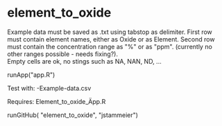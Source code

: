 # element_to_oxide

Example data must be saved as .txt using tabstop as delimiter. 
First row must contain element names, either as Oxide or as Element. 
Second row must contain the concentration range as "%" or as "ppm". 
(currently no other ranges possible - needs fixing?).  
Empty cells are ok, no stings such as NA, NAN, ND, ...

runApp("app.R")

Test with: 
-Example-data.csv

Requires: 
Element_to_oxide_Äpp.R

runGitHub( "element_to_oxide", "jstammeier")
